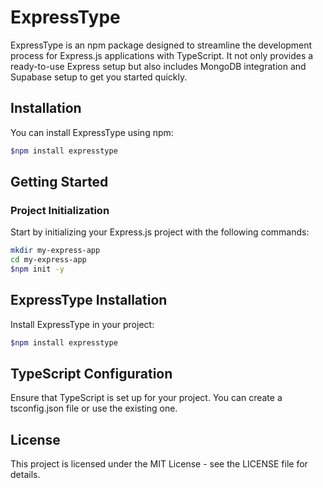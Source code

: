 # ExpressType

ExpressType is an npm package designed to streamline the development process for Express.js applications with TypeScript. It not only provides a ready-to-use Express setup but also includes MongoDB integration and Supabase setup to get you started quickly.

## Installation

You can install ExpressType using npm:

```bash
$npm install expresstype
```

## Getting Started

### Project Initialization

Start by initializing your Express.js project with the following commands:

```bash
mkdir my-express-app
cd my-express-app
$npm init -y

```

## ExpressType Installation

Install ExpressType in your project:

```bash
$npm install expresstype
```

## TypeScript Configuration

Ensure that TypeScript is set up for your project. You can create a tsconfig.json file or use the existing one.

## License

This project is licensed under the MIT License - see the LICENSE file for details.
